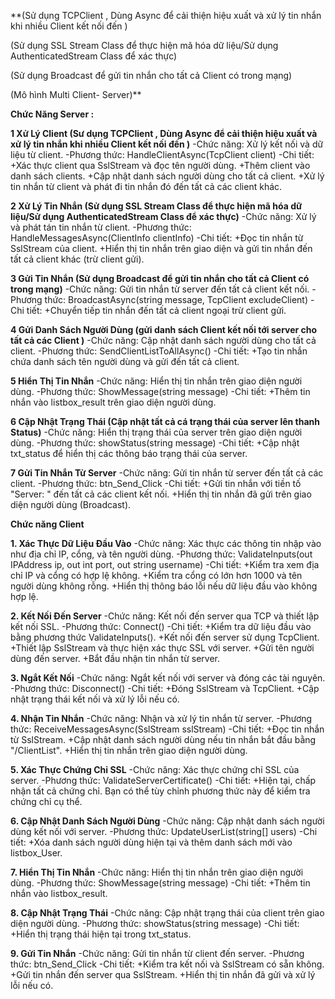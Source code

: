 **(Sử dụng TCPClient , Dùng Async để cải thiện hiệu xuất và xử lý tin nhắn khi nhiều Client kết nối đến )

(Sử dụng SSL Stream Class để thực hiện mã hóa dữ liệu/Sử dụng AuthenticatedStream Class để xác thực)

(Sử dụng Broadcast để gửi tin nhắn cho tất cả Client có trong mạng)

(Mô hình Multi Client- Server)**


****Chức Năng Server :****

**1 Xử Lý Client (Sư dụng TCPClient , Dùng Async để cải thiện hiệu xuất và xử lý tin nhắn khi nhiều Client kết nối đến )**
      -Chức năng: Xử lý kết nối và dữ liệu từ client.
      -Phương thức: HandleClientAsync(TcpClient client)
      -Chi tiết:
        +Xác thực client qua SslStream và đọc tên người dùng.
        +Thêm client vào danh sách clients.
        +Cập nhật danh sách người dùng cho tất cả client.
        +Xử lý tin nhắn từ client và phát đi tin nhắn đó đến tất cả các client khác.
        
**2 Xử Lý Tin Nhắn (Sử dụng SSL Stream Class để thực hiện mã hóa dữ liệu/Sử dụng AuthenticatedStream Class để xác thực)**
      -Chức năng: Xử lý và phát tán tin nhắn từ client.
      -Phương thức: HandleMessagesAsync(ClientInfo clientInfo)
      -Chi tiết:
        +Đọc tin nhắn từ SslStream của client.
        +Hiển thị tin nhắn trên giao diện và gửi tin nhắn đến tất cả client khác (trừ client gửi).
        
**3 Gửi Tin Nhắn (Sử dụng Broadcast để gửi tin nhắn cho tất cả Client có trong mạng)**
      -Chức năng: Gửi tin nhắn từ server đến tất cả client kết nối.
      -Phương thức: BroadcastAsync(string message, TcpClient excludeClient)
      -Chi tiết:
        +Chuyển tiếp tin nhắn đến tất cả client ngoại trừ client gửi.
        
**4 Gửi Danh Sách Người Dùng (gửi danh sách Client kết nối tới server cho tất cả các Client )**
      -Chức năng: Cập nhật danh sách người dùng cho tất cả client.
      -Phương thức: SendClientListToAllAsync()
      -Chi tiết:
        +Tạo tin nhắn chứa danh sách tên người dùng và gửi đến tất cả client.
        
**5 Hiển Thị Tin Nhắn**
      -Chức năng: Hiển thị tin nhắn trên giao diện người dùng.
      -Phương thức: ShowMessage(string message)
      -Chi tiết:
        +Thêm tin nhắn vào listbox_result trên giao diện người dùng.
        
**6 Cập Nhật Trạng Thái (Cập nhật tất cả cá trạng thái của server lên thanh Status)**
      -Chức năng: Hiển thị trạng thái của server trên giao diện người dùng.
      -Phương thức: showStatus(string message)
      -Chi tiết:
        +Cập nhật txt_status để hiển thị các thông báo trạng thái của server.
        
**7 Gửi Tin Nhắn Từ Server**
      -Chức năng: Gửi tin nhắn từ server đến tất cả các client.
      -Phương thức: btn_Send_Click
      -Chi tiết:
        +Gửi tin nhắn với tiền tố "Server: " đến tất cả các client kết nối.
        +Hiển thị tin nhắn đã gửi trên giao diện người dùng (Broadcast).


        
****Chức năng Client****

**1. Xác Thực Dữ Liệu Đầu Vào**
      -Chức năng: Xác thực các thông tin nhập vào như địa chỉ IP, cổng, và tên người dùng.
      -Phương thức: ValidateInputs(out IPAddress ip, out int port, out string username)
      -Chi tiết:
        +Kiểm tra xem địa chỉ IP và cổng có hợp lệ không.
        +Kiểm tra cổng có lớn hơn 1000 và tên người dùng không rỗng.
        +Hiển thị thông báo lỗi nếu dữ liệu đầu vào không hợp lệ.
        
**2. Kết Nối Đến Server**
      -Chức năng: Kết nối đến server qua TCP và thiết lập kết nối SSL.
      -Phương thức: Connect()
      -Chi tiết:
        +Kiểm tra dữ liệu đầu vào bằng phương thức ValidateInputs().
        +Kết nối đến server sử dụng TcpClient.
        +Thiết lập SslStream và thực hiện xác thực SSL với server.
        +Gửi tên người dùng đến server.
        +Bắt đầu nhận tin nhắn từ server.
        
**3. Ngắt Kết Nối**
      -Chức năng: Ngắt kết nối với server và đóng các tài nguyên.
      -Phương thức: Disconnect()
      -Chi tiết:
        +Đóng SslStream và TcpClient.
        +Cập nhật trạng thái kết nối và xử lý lỗi nếu có.
        
**4. Nhận Tin Nhắn**
      -Chức năng: Nhận và xử lý tin nhắn từ server.
      -Phương thức: ReceiveMessagesAsync(SslStream sslStream)
      -Chi tiết:
        +Đọc tin nhắn từ SslStream.
        +Cập nhật danh sách người dùng nếu tin nhắn bắt đầu bằng "/ClientList".
        +Hiển thị tin nhắn trên giao diện người dùng.
        
**5. Xác Thực Chứng Chỉ SSL**
      -Chức năng: Xác thực chứng chỉ SSL của server.
      -Phương thức: ValidateServerCertificate()
      -Chi tiết:
        +Hiện tại, chấp nhận tất cả chứng chỉ. Bạn có thể tùy chỉnh phương thức này để kiểm tra chứng chỉ cụ thể.
        
**6. Cập Nhật Danh Sách Người Dùng**
      -Chức năng: Cập nhật danh sách người dùng kết nối với server.
      -Phương thức: UpdateUserList(string[] users)
      -Chi tiết:
        +Xóa danh sách người dùng hiện tại và thêm danh sách mới vào listbox_User.
        
**7. Hiển Thị Tin Nhắn**
      -Chức năng: Hiển thị tin nhắn trên giao diện người dùng.
      -Phương thức: ShowMessage(string message)
      -Chi tiết:
        +Thêm tin nhắn vào listbox_result.
        
**8. Cập Nhật Trạng Thái**
      -Chức năng: Cập nhật trạng thái của client trên giao diện người dùng.
      -Phương thức: showStatus(string message)
      -Chi tiết:
        +Hiển thị trạng thái hiện tại trong txt_status.
        
**9. Gửi Tin Nhắn**
      -Chức năng: Gửi tin nhắn từ client đến server.
      -Phương thức: btn_Send_Click
      -Chi tiết:
        +Kiểm tra kết nối và SslStream có sẵn không.
        +Gửi tin nhắn đến server qua SslStream.
        +Hiển thị tin nhắn đã gửi và xử lý lỗi nếu có.
